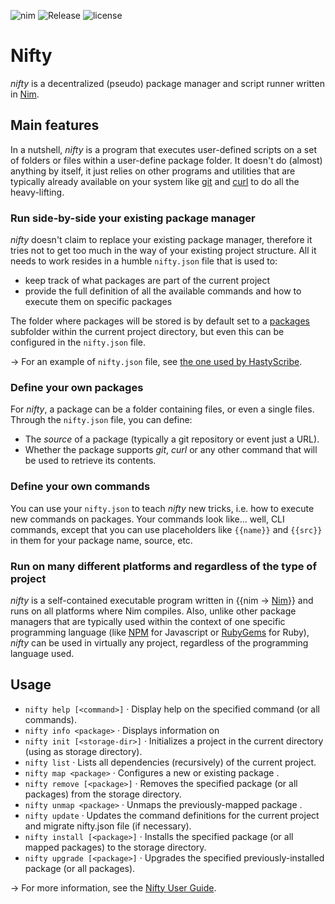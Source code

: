 ![nim](https://img.shields.io/badge/nim-powered-yellow.svg?link=https://nim-lang-org)
![Release](https://img.shields.io/github/release/h3rald/nifty.svg)
![license](https://img.shields.io/github/license/h3rald/nifty.svg)

# Nifty

*nifty* is a decentralized (pseudo) package manager and script runner written in [Nim](https://nim-lang.org).

## Main features

In a nutshell, *nifty* is a program that executes user-defined scripts on a set of folders or files within a user-define package folder. It doesn't do (almost) anything by itself, it just relies on other programs and utilities that are typically already available on your system like [git](https://git-scm.com) and [curl](https://curl.haxx.se) to do all the heavy-lifting.

### Run side-by-side your existing package manager

*nifty* doesn't claim to replace your existing package manager, therefore it tries not to get too much in the way of your existing project structure. All it needs to work resides in a humble `nifty.json` file that is used to:

* keep track of what packages are part of the current project
* provide the full definition of all the available commands and how to execute them on specific packages

The folder where packages will be stored is by default set to a [packages](class:kwd) subfolder within the current project directory, but even this can be configured in the `nifty.json` file. 

&rarr; For an example of `nifty.json` file, see [the one used by HastyScribe](https://github.com/h3rald/hastyscribe/blob/master/nifty.json).

### Define your own packages

For *nifty*, a package can be a folder containing files, or even a single files. Through the `nifty.json` file, you can define:

* The *source* of a package (typically a git repository or event just a URL).
* Whether the package supports *git*, *curl* or any other command that will be used to retrieve its contents.

### Define your own commands 

You can use your `nifty.json` to teach *nifty* new tricks, i.e. how to execute new commands on packages. Your commands look like... well, CLI commands, except that you can use placeholders like `{{name}}` and `{{src}}` in them for your package name, source, etc.

### Run on many different platforms and regardless of the type of project

*nifty* is a self-contained executable program written in {{nim -> [Nim](https://nim-lang.org)}} and runs on all platforms where Nim compiles. Also, unlike other package managers that are typically used within the context of one specific programming language (like [NPM](https://www.npmjs.com) for Javascript or [RubyGems](https://rubygems.org) for Ruby), *nifty* can be used in virtually any project, regardless of the programming language used.

## Usage

* `nifty help [<command>]` &middot; Display help on the specified command (or all commands).
* `nifty info <package>` &middot; Displays information on <package>
* `nifty init [<storage-dir>]` &middot; Initializes a project in the current directory (using <storage-dir> as storage directory).
* `nifty list` &middot; Lists all dependencies (recursively) of the current project.
* `nifty map <package>` &middot; Configures a new or existing package <package>.
* `nifty remove [<package>]` &middot; Removes the specified package (or all packages) from the storage directory.
* `nifty unmap <package>` &middot; Unmaps the previously-mapped package <package>.
* `nifty update` &middot; Updates the command definitions for the current project and migrate nifty.json file (if necessary).
* `nifty install [<package>]` &middot; Installs the specified package (or all mapped packages) to the storage directory.
* `nifty upgrade [<package>]` &middot; Upgrades the specified previously-installed package (or all packages).
  
&rarr; For more information, see the [Nifty User Guide](https://h3rald.com/nifty/Nifty_UserGuide.htm).
